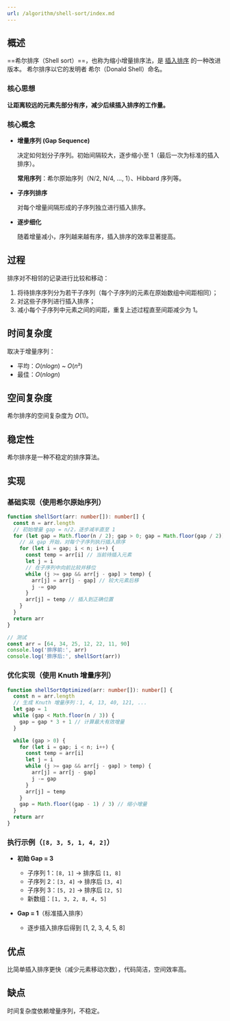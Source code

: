 ```yaml
---
url: /algorithm/shell-sort/index.md
---
```

## 概述

\==希尔排序（Shell sort）==，也称为缩小增量排序法，是 [插入排序](./3.插入排序.md) 的一种改进版本。
希尔排序以它的发明者 希尔（Donald Shell）命名。

### 核心思想

**让距离较远的元素先部分有序，减少后续插入排序的工作量。**

### 核心概念

* **增量序列 (Gap Sequence)**

  决定如何划分子序列。初始间隔较大，逐步缩小至 1（最后一次为标准的插入排序）。

  **常用序列**：希尔原始序列（N/2, N/4, ..., 1）、Hibbard 序列等。

* **子序列排序**

  对每个增量间隔形成的子序列独立进行插入排序。

* **逐步细化**

  随着增量减小，序列越来越有序，插入排序的效率显著提高。

## 过程

排序对不相邻的记录进行比较和移动：

1. 将待排序序列分为若干子序列（每个子序列的元素在原始数组中间距相同）；
2. 对这些子序列进行插入排序；
3. 减小每个子序列中元素之间的间距，重复上述过程直至间距减少为 $1$。

## 时间复杂度

取决于增量序列：

* 平均：$O(n log n)$ ~ $O(n²)$
* 最佳：$O(n log n)$

## 空间复杂度

希尔排序的空间复杂度为 $O(1)$。

## 稳定性

希尔排序是一种不稳定的排序算法。

## 实现

### 基础实现（使用希尔原始序列）

```ts
function shellSort(arr: number[]): number[] {
  const n = arr.length
  // 初始增量 gap = n/2，逐步减半直至 1
  for (let gap = Math.floor(n / 2); gap > 0; gap = Math.floor(gap / 2)) {
    // 从 gap 开始，对每个子序列执行插入排序
    for (let i = gap; i < n; i++) {
      const temp = arr[i] // 当前待插入元素
      let j = i
      // 在子序列中向前比较并移位
      while (j >= gap && arr[j - gap] > temp) {
        arr[j] = arr[j - gap] // 较大元素后移
        j -= gap
      }
      arr[j] = temp // 插入到正确位置
    }
  }
  return arr
}

// 测试
const arr = [64, 34, 25, 12, 22, 11, 90]
console.log('排序前:', arr)
console.log('排序后:', shellSort(arr))
```

### 优化实现（使用 Knuth 增量序列）

```ts
function shellSortOptimized(arr: number[]): number[] {
  const n = arr.length
  // 生成 Knuth 增量序列：1, 4, 13, 40, 121, ...
  let gap = 1
  while (gap < Math.floor(n / 3)) {
    gap = gap * 3 + 1 // 计算最大有效增量
  }

  while (gap > 0) {
    for (let i = gap; i < n; i++) {
      const temp = arr[i]
      let j = i
      while (j >= gap && arr[j - gap] > temp) {
        arr[j] = arr[j - gap]
        j -= gap
      }
      arr[j] = temp
    }
    gap = Math.floor((gap - 1) / 3) // 缩小增量
  }
  return arr
}
```

### 执行示例（`[8, 3, 5, 1, 4, 2]`）

* **初始 Gap = 3**

  * 子序列 1：`[8, 1]` → 排序后 `[1, 8]`
  * 子序列 2：`[3, 4]` → 排序后 `[3, 4]`
  * 子序列 3：`[5, 2]` → 排序后 `[2, 5]`
  * 新数组：`[1, 3, 2, 8, 4, 5]`

* **Gap = 1**（标准插入排序）

  * 逐步插入排序后得到 \[1, 2, 3, 4, 5, 8]

## 优点

比简单插入排序更快（减少元素移动次数），代码简洁，空间效率高。

## 缺点

时间复杂度依赖增量序列，不稳定。
